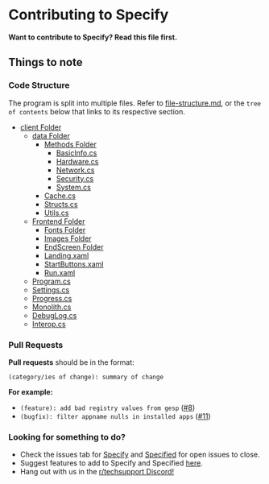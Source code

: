 # Contributing to Specify

**Want to contribute to Specify? Read this file first.**

## Things to note

### Code Structure

The program is split into multiple files. Refer to [file-structure.md](/docs/file-structure.md), or the `tree of contents` below that links to its respective section.

- [client Folder](file-structure.md#client-folder)
    - [data Folder](file-structure.md#data-folder)
        - [Methods Folder](file-structure.md#methods-folder)
            - [BasicInfo.cs](file-structure.md#basicinfocs)
            - [Hardware.cs](file-structure.md#hardwarecs)
            - [Network.cs](file-structure.md#networkcs)
            - [Security.cs](file-structure.md#securitycs)
            - [System.cs](file-structure.md#systemcs)
        - [Cache.cs](file-structure.md#cachecs)
        - [Structs.cs](file-structure.md#structscs)
        - [Utils.cs](file-structure.md#utilscs)
    - [Frontend Folder](file-structure.md#frontend-folder)
        - [Fonts Folder](file-structure.md#fonts-folder)
        - [Images Folder](file-structure.md#images-folder)
        - [EndScreen Folder](file-structure.md#endscreen-folder)
        - [Landing.xaml](file-structure.md#landingxaml)
        - [StartButtons.xaml](file-structure.md#startbuttonsxaml)
        - [Run.xaml](file-structure.md#runxaml)
    - [Program.cs](file-structure.md#programcs)
    - [Settings.cs](file-structure.md#settingscs)
    - [Progress.cs](file-structure.md#progresscs)
    - [Monolith.cs](file-structure.md#monolithcs)
    - [DebugLog.cs](file-structure.md#debuglogcs)
    - [Interop.cs](file-structure.md#interopcs)

### Pull Requests
**Pull requests** should be in the format: 

`(category/ies of change): summary of change`

**For example:**
- `(feature): add bad registry values from gesp` ([#8](https://github.com/Spec-ify/specify/pull/8))
- `(bugfix): filter appname nulls in installed apps` ([#11](https://github.com/Spec-ify/specify/pull/11))

### Looking for something to do?
- Check the issues tab for [Specify](https://github.com/Spec-ify/specify/issues) and [Specified](https://github.com/Spec-ify/specified/issues/) for open issues to close.
- Suggest features to add to Specify and Specified [here](https://docs.google.com/forms/d/e/1FAIpQLScJBKtoi_ZV_PvK37nGaiYThpwc5TKVVfFFZtMLlgCUg8k7fg/viewform).
- Hang out with us in the [r/techsupport Discord!](https://rtech.support/discord)
